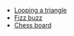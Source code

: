 * [Looping a triangle](https://github.com/DraciVik/Eloquent_JavaScript_Exercises/blob/master/Chapter_02-Program_Structure/loopingATriangle.js)
* [Fizz buzz](https://github.com/DraciVik/Eloquent_JavaScript_Exercises/blob/master/Chapter_02-Program_Structure/fizzBuzz.js)
* [Chess board](https://github.com/DraciVik/Eloquent_JavaScript_Exercises/blob/master/Chapter_02-Program_Structure/chessBoard.js)
